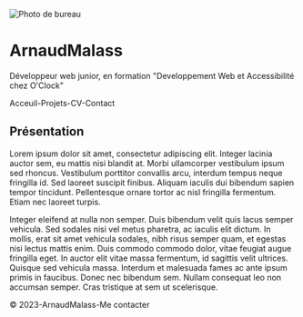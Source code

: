 ![Photo de bureau](https://c8.alamy.com/compfr/2g2ccw3/bandeau-large-sur-fond-bleu-clair-disposition-plate-clavier-casque-ordinateur-portable-smartphone-concept-bureau-a-domicile-formation-en-ligne-webinaires-2g2ccw3.jpg)
# ArnaudMalass

Développeur web junior, en formation "Developpement Web et Accessibilité chez O'Clock"

Acceuil-Projets-CV-Contact

## Présentation
Lorem ipsum dolor sit amet, consectetur adipiscing elit. Integer lacinia auctor sem, eu mattis nisi blandit at. Morbi ullamcorper vestibulum ipsum sed rhoncus. Vestibulum porttitor convallis arcu, interdum tempus neque fringilla id. Sed laoreet suscipit finibus. Aliquam iaculis dui bibendum sapien tempor tincidunt. Pellentesque ornare tortor ac nisl fringilla fermentum. Etiam nec laoreet turpis.

Integer eleifend at nulla non semper. Duis bibendum velit quis lacus semper vehicula. Sed sodales nisi vel metus pharetra, ac iaculis elit dictum. In mollis, erat sit amet vehicula sodales, nibh risus semper quam, et egestas nisi lectus mattis enim. Duis commodo commodo dolor, vitae feugiat augue fringilla eget. In auctor elit vitae massa fermentum, id sagittis velit ultrices. Quisque sed vehicula massa. Interdum et malesuada fames ac ante ipsum primis in faucibus. Donec nec bibendum sem. Nullam consequat leo non accumsan semper. Cras tristique at sem ut scelerisque.

:copyright: 2023-ArnaudMalass-Me contacter 

